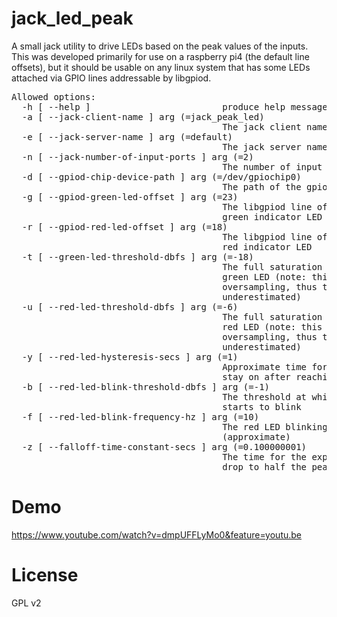 # jack_led_peak

A small jack utility to drive LEDs based on the peak values of the inputs. This was 
developed primarily for use on a raspberry pi4 (the default line offsets), but it
should be usable on any linux system that has some LEDs attached via GPIO lines 
addressable by libgpiod.

<pre>
Allowed options:
  -h [ --help ]                         produce help message
  -a [ --jack-client-name ] arg (=jack_peak_led)
                                        The jack client name to use
  -e [ --jack-server-name ] arg (=default)
                                        The jack server name to use
  -n [ --jack-number-of-input-ports ] arg (=2)
                                        The number of input ports to watch
  -d [ --gpiod-chip-device-path ] arg (=/dev/gpiochip0)
                                        The path of the gpiochip device to use
  -g [ --gpiod-green-led-offset ] arg (=23)
                                        The libgpiod line offset to use for the
                                        green indicator LED
  -r [ --gpiod-red-led-offset ] arg (=18)
                                        The libgpiod line offset to use for the
                                        red indicator LED
  -t [ --green-led-threshold-dbfs ] arg (=-18)
                                        The full saturation threshold for the 
                                        green LED (note: this is not using 
                                        oversampling, thus the value will be 
                                        underestimated)
  -u [ --red-led-threshold-dbfs ] arg (=-6)
                                        The full saturation threshold for the 
                                        red LED (note: this is not using 
                                        oversampling, thus the value will be 
                                        underestimated)
  -y [ --red-led-hysteresis-secs ] arg (=1)
                                        Approximate time for the red LED to 
                                        stay on after reaching full saturarion
  -b [ --red-led-blink-threshold-dbfs ] arg (=-1)
                                        The threshold at which the red LED 
                                        starts to blink
  -f [ --red-led-blink-frequency-hz ] arg (=10)
                                        The red LED blinking frequency 
                                        (approximate)
  -z [ --falloff-time-constant-secs ] arg (=0.100000001)
                                        The time for the exponential falloff to
                                        drop to half the peak value
</pre>
# Demo

https://www.youtube.com/watch?v=dmpUFFLyMo0&feature=youtu.be

# License

GPL v2

